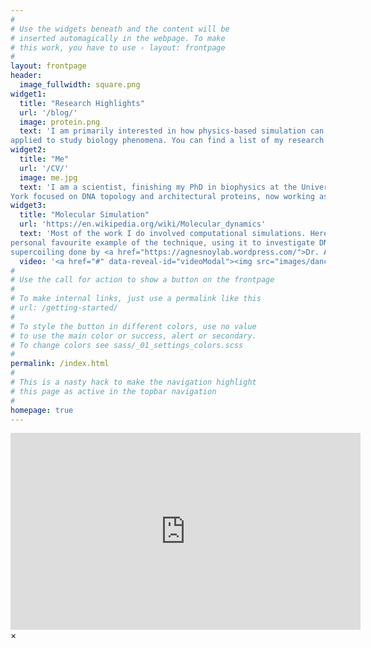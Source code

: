 ```yaml
---
#
# Use the widgets beneath and the content will be
# inserted automagically in the webpage. To make
# this work, you have to use › layout: frontpage
#
layout: frontpage
header:
  image_fullwidth: square.png
widget1:
  title: "Research Highlights"
  url: '/blog/'
  image: protein.png
  text: 'I am primarily interested in how physics-based simulation can be
applied to study biology phenomena. You can find a list of my research interests and publications here.'
widget2:
  title: "Me"
  url: '/CV/'
  image: me.jpg
  text: 'I am a scientist, finishing my PhD in biophysics at the University of
York focused on DNA topology and architectural proteins, now working as a postdoc at the University of Bristol .'
widget3:
  title: "Molecular Simulation"
  url: 'https://en.wikipedia.org/wiki/Molecular_dynamics'
  text: 'Most of the work I do involved computational simulations. Here is a
personal favourite example of the technique, using it to investigate DNA
supercoiling done by <a href="https://agnesnoylab.wordpress.com/">Dr. Agnes Noy.</a>'
  video: '<a href="#" data-reveal-id="videoModal"><img src="images/dancingdna.png" width="300" height="375" alt=""/></a>'
#
# Use the call for action to show a button on the frontpage
#
# To make internal links, just use a permalink like this
# url: /getting-started/
#
# To style the button in different colors, use no value
# to use the main color or success, alert or secondary.
# To change colors see sass/_01_settings_colors.scss
#
permalink: /index.html
#
# This is a nasty hack to make the navigation highlight
# this page as active in the topbar navigation
#
homepage: true
---
```



<div id="videoModal" class="reveal-modal large" data-reveal="">
  <div class="flex-video widescreen vimeo" style="display: block;">
<iframe width="560" height="315" src="https://www.youtube.com/embed/fJ4JMXkQzoA" title="YouTube video player" frameborder="0" allow="accelerometer; autoplay; clipboard-write; encrypted-media; gyroscope; picture-in-picture; web-share" allowfullscreen></iframe>
  </div>
  <a class="close-reveal-modal">&#215;</a>
</div>


